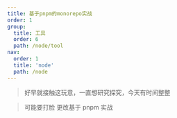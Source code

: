 ```yaml
---
title: 基于pnpm的monorepo实战
order: 1
group:
  title: 工具
  order: 6
  path: /node/tool
nav:
  order: 1
  title: 'node'
  path: /node
---
```


> 好早就接触这玩意，一直想研究探究，今天有时间整整

> 可能要打脸 更改基于 pnpm 实战
